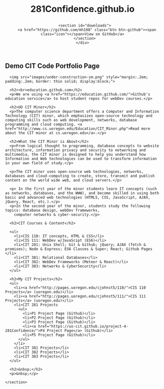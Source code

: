 <body>

  <header>
    <div class="container">
      <h1>281Confidence.github.io</h1>
      <h2></h2>

      <section id="downloads">
        <a href="https://github.com/mh108" class="btn btn-github"><span class="icon"></span>View on GitHub</a>
      </section>
    </div>
  </header>

  <div class="container">
    <section id="main_content">
      <h2>Demo CIT Code Portfolio Page</h2>

      <img src="images/under-construction-sm.png" style="margin:.2em; padding:.2em; border: thin solid; display:block;">

      <h2><br>education.github.com</h2>
      <p>We are using <a href="https://education.github.com/">Github's education service</a> to host student repos for webDev courses.</p>

      <h2>UO CIT Minor</h2>
      <p>The computer science department offers a Computer and Information Technology (CIT) minor, which emphasizes open-source technology and computing skills such as web development, networks, database programming and cloud computing. <a href="http://www.cs.uoregon.edu/Education/CIT_Minor.php">Read more  about the CIT minor at cs.uoregon.edu</a>.</p>

      <h2>What the CIT Minor is About</h2>
      <p>From logical thought to programming, database concepts to website architecture, information privacy and security to networking and multimedia, the CIT minor is designed to help you understand how Information and Web technologies can be used to transform information in your own field of study.</p>

      <p>The CIT minor uses open-source web technologies, networks, databases and cloud-computing to create, store, transmit and publish content on the world wide web, and cloud servers.</p>

      <p> In the first year of the minor students learn IT concepts (such as networks, databases, and the WWW), and become skilled in using both basic and advanced web technologies (HTML5, CSS, JavaScript, AJAX, jQuery, React, etc.).</p>
      <p>In the second year of the minor, students study the following topics: database design, webDev frameworks,
        computer networks & cyber-security.</p>

      <h2>CIT Courses & Content</h2>

      <ul>
        <li>CIS 110: IT concepts, HTML & CSS</li>
        <li>CIS 111: WebDev w/JavaScipt (ES6)</li>
        <li>CIT 281: Unix Shell; Git & Github; jQuery; AJAX (fetch & promises); Node & Express; ES6 Classes & Super; React; Github Pages </li>
        <li>CIT 381: Relational Databases</li>
        <li>CIT 382: WebDev Frameworks (Meteor & React)</li>
        <li>CIT 383: Networks & CyberSecurity</li>
      </ul>

      <h2>My CIT Projects</h2>
      <ul>
        <li><a href="http://pages.uoregon.edu/cjohnst5/110/">CIS 110 Projects</a> (uoregon.edu)</li>
        <li><a href="http://pages.uoregon.edu/cjohnst5/111/">CIS 111 Projects</a> (uoregon.edu)</li>
        <li>CIT 281 Projects
          <ul>
            <li>P1 Project Page (Github)</li>
            <li>P2 Project Page (Github)</li>
            <li>P3 Project Page (Github)</li>
            <li><a href="https://uo-cit.github.io/project-4-281Confidence/">P4 Project Page</a> (Github)</li>
            <li>P5 Project Page (Github)</li>
          </ul>
        </li>
        <li>CIT 381 Projects</li>
        <li>CIT 382 Projects</li>
        <li>CIT 383 Projects</li>
      </ul>

      <h2>&nbsp;</h2>
      <p>&nbsp;</p>

    </section>
  </div>

</body>

</html>
